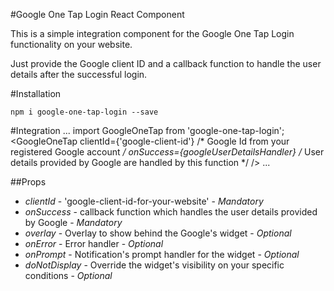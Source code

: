 #Google One Tap Login React Component

This is a simple integration component for the Google One Tap Login functionality on your website.

Just provide the Google client ID and a callback function to handle the user details after the successful login.

#Installation

`npm i google-one-tap-login --save`

#Integration
...
import GoogleOneTap from 'google-one-tap-login';
<GoogleOneTap
  clientId={'google-client-id'} /* Google Id from your registered Google account */
  onSuccess={googleUserDetailsHandler} /* User details provided by Google are handled by this function */
/>
...

##Props

* *clientId* - 'google-client-id-for-your-website' - *Mandatory*
* *onSuccess* - callback function which handles the user details provided by Google - *Mandatory*
* *overlay* - Overlay to show behind the Google's widget - *Optional*
* *onError* - Error handler - *Optional*
* *onPrompt* - Notification's prompt handler for the widget - *Optional*
* *doNotDisplay* - Override the widget's visibility on your specific conditions - *Optional*
